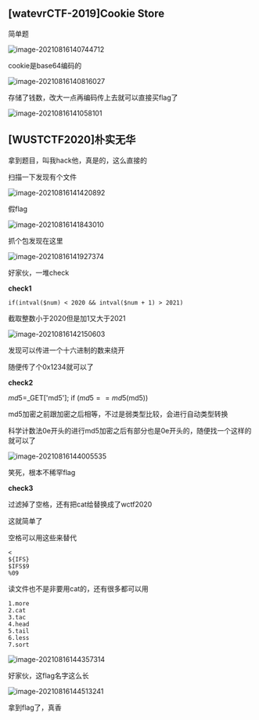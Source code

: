 ## [watevrCTF-2019]Cookie Store

简单题

![image-20210816140744712](https://lamcheukwing.oss-cn-shenzhen.aliyuncs.com/img/image-20210816140744712.png)

cookie是base64编码的

![image-20210816140816027](https://lamcheukwing.oss-cn-shenzhen.aliyuncs.com/img/image-20210816140816027.png)

存储了钱数，改大一点再编码传上去就可以直接买flag了

![image-20210816141058101](https://lamcheukwing.oss-cn-shenzhen.aliyuncs.com/img/image-20210816141058101.png)

## [WUSTCTF2020]朴实无华

拿到题目，叫我hack他，真是的，这么直接的

扫描一下发现有个文件

![image-20210816141420892](https://lamcheukwing.oss-cn-shenzhen.aliyuncs.com/img/image-20210816141420892.png)

假flag

![image-20210816141843010](https://lamcheukwing.oss-cn-shenzhen.aliyuncs.com/img/image-20210816141843010.png)

抓个包发现在这里

![image-20210816141927374](https://lamcheukwing.oss-cn-shenzhen.aliyuncs.com/img/image-20210816141927374.png)

好家伙，一堆check

**check1**

```
if(intval($num) < 2020 && intval($num + 1) > 2021)
```

截取整数小于2020但是加1又大于2021

![image-20210816142150603](https://lamcheukwing.oss-cn-shenzhen.aliyuncs.com/img/image-20210816142150603.png)

发现可以传进一个十六进制的数来绕开

随便传了个0x1234就可以了

**check2**

$md5=$_GET['md5'];
if ($md5==md5($md5))

md5加密之前跟加密之后相等，不过是弱类型比较，会进行自动类型转换

科学计数法0e开头的进行md5加密之后有部分也是0e开头的，随便找一个这样的就可以了

![image-20210816144005535](https://lamcheukwing.oss-cn-shenzhen.aliyuncs.com/img/image-20210816144005535.png)

笑死，根本不稀罕flag

**check3**

过滤掉了空格，还有把cat给替换成了wctf2020

这就简单了

空格可以用这些来替代

```
<
${IFS}
$IFS$9
%09
```

读文件也不是非要用cat的，还有很多都可以用

```
1.more 
2.cat 
3.tac
4.head
5.tail
6.less
7.sort
```

![image-20210816144357314](https://lamcheukwing.oss-cn-shenzhen.aliyuncs.com/img/image-20210816144357314.png)

好家伙，这flag名字这么长

![image-20210816144513241](https://lamcheukwing.oss-cn-shenzhen.aliyuncs.com/img/image-20210816144513241.png)

拿到flag了，真香